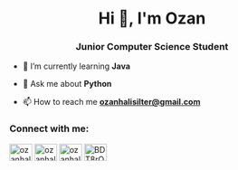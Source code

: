 <h1 align="center">Hi 👋, I'm Ozan</h1>
<h3 align="center">Junior Computer Science Student</h3>

- 🌱 I’m currently learning **Java**

- 💬 Ask me about **Python**

- 📫 How to reach me **ozanhalisilter@gmail.com**

<h3 align="left">Connect with me:</h3>
<p align="left">
<a href="https://twitter.com/ozanhalisilter" target="blank"><img align="center" src="https://cdn.jsdelivr.net/npm/simple-icons@3.0.1/icons/twitter.svg" alt="ozanhalisilter" height="30" width="40" /></a>
<a href="https://linkedin.com/in/ozanhalis" target="blank"><img align="center" src="https://cdn.jsdelivr.net/npm/simple-icons@3.0.1/icons/linkedin.svg" alt="ozanhalis" height="30" width="40" /></a>
<a href="https://instagram.com/ozanhalis.py" target="blank"><img align="center" src="https://cdn.jsdelivr.net/npm/simple-icons@3.0.1/icons/instagram.svg" alt="ozanhalis.py" height="30" width="40" /></a>
<a href="https://discord.gg/BDT8rQt" target="blank"><img align="center" src="https://cdn.jsdelivr.net/npm/simple-icons@3.0.1/icons/discord.svg" alt="BDT8rQt" height="30" width="40" /></a>
</p>
